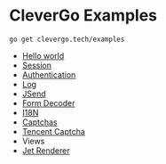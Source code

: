 # CleverGo Examples

```shell
go get clevergo.tech/examples
```

- [Hello world](hello)
- [Session](session)
- [Authentication](auth)
- [Log](log)
- [JSend](jsend)
- [Form Decoder](form)
- [I18N](i18n)
- [Captchas](captchas)
- [Tencent Captcha](tencentcaptcha)
- Views
 - [Jet Renderer](jetrenderer)
